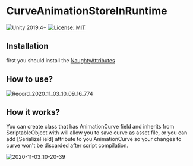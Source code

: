 # CurveAnimationStoreInRuntime
![Unity 2019.4+](https://img.shields.io/badge/unity-unity%202019.4%2B-blue)
[![License: MIT](https://img.shields.io/badge/License-MIT-brightgreen.svg)](https://github.com/dbrizov/NaughtyAttributes/blob/master/LICENSE)

## Installation
first you should install the
[NaughtyAttributes](https://github.com/dbrizov/NaughtyAttributes)

## How to use?

![Record_2020_11_03_10_09_16_774](https://user-images.githubusercontent.com/16706911/97955979-c0c31680-1dbc-11eb-8013-2d80a9f82aa5.gif)


## How it works?

You can create class that has AnimationCurve field and inherits from ScriptableObject with will allow you to save curve as asset file, or you can add [SerializeField] attribute to you AnimationCurve so your changes to curve won't be discarded after script compilation.

![2020-11-03_10-20-39](https://user-images.githubusercontent.com/16706911/97957956-77c19100-1dc1-11eb-8aae-e4d6c2ca0472.jpg)
